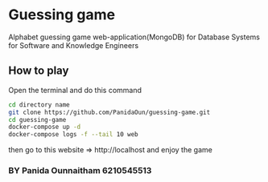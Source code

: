 # Guessing game
Alphabet guessing game web-application(MongoDB) for Database Systems for Software and Knowledge Engineers

## How to play
Open the terminal and do this command
```bash
cd directory name
git clone https://github.com/PanidaOun/guessing-game.git
cd guessing-game
docker-compose up -d
docker-compose logs -f --tail 10 web
```
then go to this website => http://localhost and enjoy the game

### BY Panida Ounnaitham 6210545513
